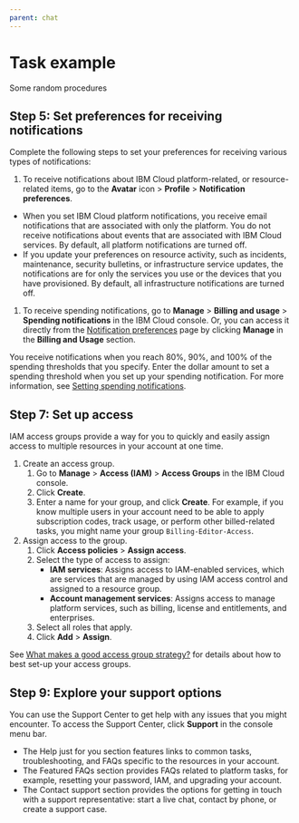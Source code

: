 ```yaml
---
parent: chat
---
```


# Task example

Some random procedures

## Step 5: Set preferences for receiving notifications

Complete the following steps to set your preferences for receiving various types of notifications:

1.  To receive notifications about IBM Cloud platform-related, or resource-related items, go to the **Avatar** icon > **Profile** > **Notification preferences**.
  -  When you set IBM Cloud platform notifications, you receive email notifications that are associated with only the platform. You do not receive notifications about events that are associated with IBM Cloud services. By default, all platform notifications are turned off.
  -  If you update your preferences on resource activity, such as incidents, maintenance, security bulletins, or infrastructure service updates, the notifications are for only the services you use or the devices that you have provisioned. By default, all infrastructure notifications are turned off.
1.  To receive spending notifications, go to **Manage** > **Billing and usage** > **Spending notifications** in the IBM Cloud console. Or, you can access it directly from the [Notification preferences](https://cloud.ibm.com/user/notifications) page by clicking **Manage** in the **Billing and Usage** section.

You receive notifications when you reach 80%, 90%, and 100% of the spending thresholds that you specify. Enter the dollar amount to set a spending threshold when you set up your spending notification. For more information, see [Setting spending notifications](https://cloud.ibm.com/docs/billing-usage?topic=billing-usage-spending).

## Step 7: Set up access

IAM access groups provide a way for you to quickly and easily assign access to multiple resources in your account at one time.

1.  Create an access group.
    1.  Go to **Manage** > **Access (IAM)** > **Access Groups** in the IBM Cloud console.
    1.  Click **Create**. 
    1.  Enter a name for your group, and click **Create**. For example, if you know multiple users in your account need to be able to apply subscription codes, track usage, or perform other billed-related tasks, you might name your group 
`Billing-Editor-Access`.
1.  Assign access to the group.
    1.  Click **Access policies** > **Assign access**.
    1.  Select the type of access to assign:
        - **IAM services**: Assigns access to IAM-enabled services, which are services that are managed by using IAM access control and assigned to a resource group.
        - **Account management services**: Assigns access to manage platform services, such as billing, license and entitlements, and enterprises.
    1.  Select all roles that apply.
    1.  Click **Add** > **Assign**.

See [What makes a good access group strategy?](https://cloud.ibm.com/docs/account?topic=account-account_setup#resource-group-strategy) for details about how to best set-up your access groups.

## Step 9: Explore your support options

You can use the Support Center to get help with any issues that you might encounter. To access the Support Center, click **Support** in the console menu bar.

-  The Help just for you section features links to common tasks, troubleshooting, and FAQs specific to the resources in your account.
-  The Featured FAQs section provides FAQs related to platform tasks, for example, resetting your password, IAM, and upgrading your account.
-  The Contact support section provides the options for getting in touch with a support representative: start a live chat, contact by phone, or create a support case.
